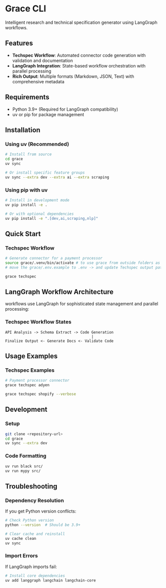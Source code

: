# Grace CLI

Intelligent research and technical specification generator using LangGraph workflows.

## Features

- **Techspec Workflow**: Automated connector code generation with validation and documentation
- **LangGraph Integration**: State-based workflow orchestration with parallel processing
- **Rich Output**: Multiple formats (Markdown, JSON, Text) with comprehensive metadata

## Requirements

- Python 3.9+ (Required for LangGraph compatibility)
- uv or pip for package management

## Installation

### Using uv (Recommended)
```bash
# Install from source
cd grace
uv sync

# Or install specific feature groups
uv sync --extra dev --extra ai --extra scraping
```

### Using pip with uv
```bash
# Install in development mode
uv pip install -e .

# Or with optional dependencies
uv pip install -e ".[dev,ai,scraping,nlp]"
```

## Quick Start

### Techspec Workflow
```bash
# Generate connector for a payment processor
source grace/.venv/bin/activate # to use grace from outside folders as well
# move the grace/.env.example to .env -> and update Techspec output path and API keys if needed

grace techspec
```

## LangGraph Workflow Architecture

workflows use LangGraph for sophisticated state management and parallel processing:


### Techspec Workflow States
```
API Analysis -> Schema Extract -> Code Generation
                                       |
Finalize Output <- Generate Docs <- Validate Code
```

## Usage Examples


### Techspec Examples
```bash
# Payment processor connector
grace techspec adyen

grace techspec shopify --verbose
```

## Development

### Setup
```bash
git clone <repository-url>
cd grace
uv sync --extra dev
```


### Code Formatting
```bash
uv run black src/
uv run mypy src/
```

## Troubleshooting

### Dependency Resolution
If you get Python version conflicts:
```bash
# Check Python version
python --version  # Should be 3.9+

# Clear cache and reinstall
uv cache clean
uv sync
```

### Import Errors
If LangGraph imports fail:
```bash
# Install core dependencies
uv add langgraph langchain langchain-core
```
